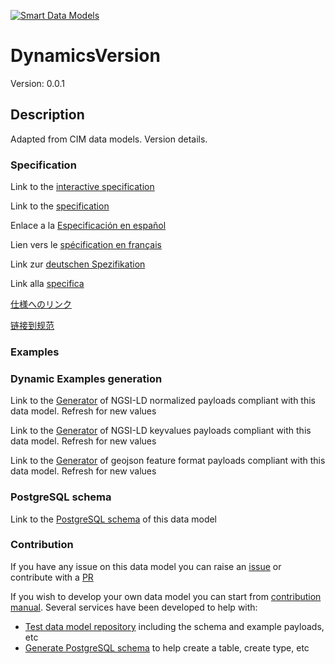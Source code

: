 [![Smart Data Models](https://smartdatamodels.org/wp-content/uploads/2022/01/SmartDataModels_logo.png "Logo")](https://smartdatamodels.org)
# DynamicsVersion
Version: 0.0.1

## Description 

Adapted from CIM data models. Version details.
### Specification

Link to the [interactive specification](https://swagger.lab.fiware.org/?url=https://smart-data-models.github.io/dataModel.EnergyCIM/DynamicsVersion/swagger.yaml)

Link to the [specification](https://github.com/smart-data-models/dataModel.EnergyCIM/blob/master/DynamicsVersion/doc/spec.md)

Enlace a la [Especificación en español](https://github.com/smart-data-models/dataModel.EnergyCIM/blob/master/DynamicsVersion/doc/spec_ES.md)

Lien vers le [spécification en français](https://github.com/smart-data-models/dataModel.EnergyCIM/blob/master/DynamicsVersion/doc/spec_FR.md)

Link zur [deutschen Spezifikation](https://github.com/smart-data-models/dataModel.EnergyCIM/blob/master/DynamicsVersion/doc/spec_DE.md)

Link alla [specifica](https://github.com/smart-data-models/dataModel.EnergyCIM/blob/master/DynamicsVersion/doc/spec_IT.md)

[仕様へのリンク](https://github.com/smart-data-models/dataModel.EnergyCIM/blob/master/DynamicsVersion/doc/spec_JA.md)

[链接到规范](https://github.com/smart-data-models/dataModel.EnergyCIM/blob/master/DynamicsVersion/doc/spec_ZH.md)
### Examples
### Dynamic Examples generation

Link to the [Generator](https://smartdatamodels.org/extra/ngsi-ld_generator.php?schemaUrl=https://raw.githubusercontent.com/smart-data-models/dataModel.EnergyCIM/master/DynamicsVersion/schema.json&email=info@smartdatamodels.org) of NGSI-LD normalized payloads compliant with this data model. Refresh for new values

Link to the [Generator](https://smartdatamodels.org/extra/ngsi-ld_generator_keyvalues.php?schemaUrl=https://raw.githubusercontent.com/smart-data-models/dataModel.EnergyCIM/master/DynamicsVersion/schema.json&email=info@smartdatamodels.org) of NGSI-LD keyvalues payloads compliant with this data model. Refresh for new values

Link to the [Generator](https://smartdatamodels.org/extra/geojson_features_generator.php?schemaUrl=https://raw.githubusercontent.com/smart-data-models/dataModel.EnergyCIM/master/DynamicsVersion/schema.json&email=info@smartdatamodels.org) of geojson feature format payloads compliant with this data model. Refresh for new values
### PostgreSQL schema

Link to the [PostgreSQL schema](https://smart-data-models.github.io/dataModel.EnergyCIM/DynamicsVersion/schema.sql) of this data model
### Contribution

 If you have any issue on this data model you can raise an [issue](https://github.com/smart-data-models/dataModel.EnergyCIM/issues)  or contribute with a [PR](https://github.com/smart-data-models/dataModel.EnergyCIM/pulls)

 If you wish to develop your own data model you can start from [contribution manual](https://bit.ly/contribution_manual). Several services have been developed to help with: 
 - [Test data model repository](https://smartdatamodels.org/index.php/data-models-contribution-api/) including the schema and example payloads, etc
 - [Generate PostgreSQL schema](https://smartdatamodels.org/index.php/sql-service/) to help create a table, create type, etc